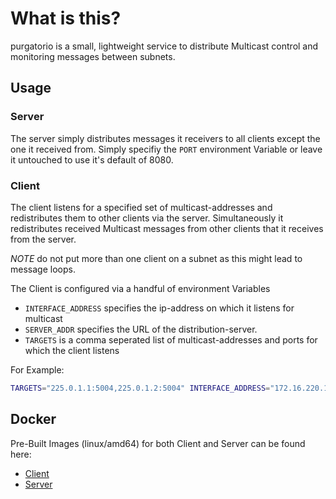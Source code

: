 # What is this?

purgatorio is a small, lightweight service to distribute Multicast control and monitoring messages between subnets.

## Usage

### Server

The server simply distributes messages it receivers to all clients except the one it received from.
Simply specifiy the `PORT` environment Variable or leave it untouched to use it's default of 8080.

### Client

The client listens for a specified set of multicast-addresses and redistributes them to other clients via the server.
Simultaneously it redistributes received Multicast messages from other clients that it receives from the server.

_NOTE_ do not put more than one client on a subnet as this might lead to message loops.


The Client is configured via a handful of environment Variables

- `INTERFACE_ADDRESS` specifies the ip-address on which it listens for multicast
- `SERVER_ADDR` specifies the URL of the distribution-server.
- `TARGETS` is a comma seperated list of multicast-addresses and ports for which the client listens

For Example:

```bash
TARGETS="225.0.1.1:5004,225.0.1.2:5004" INTERFACE_ADDRESS="172.16.220.13" SERVER_ADDR="ws://127.0.0.1:8080" node build/client.js
```

## Docker 

Pre-Built Images (linux/amd64) for both Client and Server can be found here:

- [Client](https://hub.docker.com/r/jonasreucher/purgatorio-client)
- [Server](https://hub.docker.com/r/jonasreucher/purgatorio-server)
